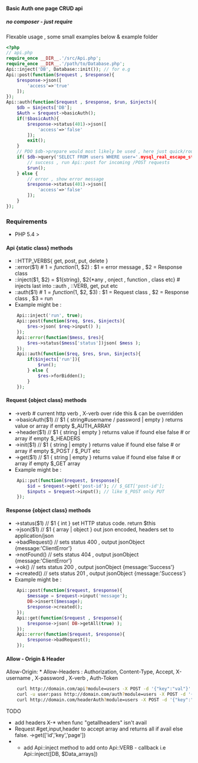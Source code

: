 #### Basic Auth one page CRUD api
##### no composer - just require
Flexable usage , some small examples below & example folder
```php
<?php
// api.php
require_once __DIR__.'/src/Api.php';
require_once __DIR__.'/path/to/Database.php';
Api::inject('DB', Database::init()); // for e.g
Api::post(function($request , $response){
	$response->json([
		'access'=>'true'
	]);
});
Api::auth(function($request , $response, $run, $injects){
	$db = $injects['DB'];
	$Auth = $request->basicAuth();
	if(!$basicAuth){
		$response->status(401)->json([
			'access'=>'false'
		]);
		exit();
	}
	// PDO $db->prepare would most likely be used , here just quick/rough example
	if( $db->query('SELECT FROM users WHERE user='.mysql_real_escape_string($Auth["username"]).' AND pass='.mysql_real_escape_string($Auth["password"])) ){
		// success , run Api::post for incoming /POST requests
		$run();
	} else {
		// error , show error message
		$response->status(401)->json([
			'access'=>'false'
		]);
	}
});
```

### Requirements

* PHP 5.4 >

#### Api {static class} methods
* ::HTTP_VERBS{ get, post, put, delete }
* ::error($1) # $1 = function($1, $2) : $1 = error message , $2 = Response class
* ::inject($1, $2) = $1{string}, $2{*any , onject , function , class etc} # injects last into ::auth , ::VERB, get, put etc
* ::auth($1) # $1 = function($1, $2, $3) : $1 = Request class , $2 = Response class , $3 = run
* Example might be :
```php
	Api::inject('run', true);
	Api::post(function($req, $res, $injects){
		$res->json( $req->input() );
	});
	Api::error(function($mess, $res){
		$res->status($mess['status'])json( $mess );
	});
	Api::auth(function($req, $res, $run, $injects){
		if($injects['run']){
			$run();
		} else {
			$res->forBidden();
		}
	});
```
#### Request {object class} methods
* ->verb	# current http verb , X-verb over ride this & can be overridden
* ->basicAuth($1) // $1 { string#username / password | empty } returns value or array if empty $_AUTH_ARRAY
* ->header($1) // $1 { string | empty } returns value if found else false # or array if empty $_HEADERS
* ->init($1) // $1 { string | empty } returns value if found else false # or array if empty $_POST / $_PUT etc
* ->get($1) // $1 { string | empty } returns value if found else false # or array if empty $_GET array
* Example might be :
```php
	Api::put(function($request, $response){
		$id = $request->get('post-id'); // $_GET['post-id'];
		$inputs = $request->input(); // like $_POST only PUT
	});
```
#### Response {object class} methods
* ->status($1)  // $1 { int } set HTTP status code. return $this
* ->json($1)  // $1 { array | object } out json encoded, headers set to application/json
* ->badRequest() // sets status 400 , output jsonObject {message:'ClientError'}
* ->notFound() // sets status 404 , output jsonObject {message:'ClientError'}
* ->ok() // sets status 200 , output jsonObject {message:'Success'}
* ->created() // sets status 201 , output jsonObject {message:'Success'}
* Example might be :
```php
	Api::post(function($request, $response){
		$message = $request->input('message');
		DB->insert($message);
		$response->created();
	});
	Api::get(function($request , $response){
		$response->json( DB->getAll(true) );
	});
	Api::error(function($request, $response){
		$response->badRequest();
	});
```
#### Allow - Origin & Header
Allow-Origin: *
Allow-Headers : Authorization, Content-Type, Accept, X-username , X-password , X-verb , Auth-Token

```bash
	curl http://domain.com/api?module=users -X POST -d '{"key":"val"}' -H 'accept:application/json' # open api
	curl -u user:pass http://domain.com/auth?module=users -X POST -d '{"key":"val"}' -H 'accept:application/json' # basicAuth api
	curl http://domain.com/headerAuth?module=users -X POST -d '{"key":"val"}' -H 'X-username:user' -H 'X-password:pass' -H 'accept:application/json' # header auth
```


TODO
* add headers X-* when func "getallheaders" isn't avail
* Request #get,input,header to accept array and returns all if avail else false. ->get(['id','key','page'])
* - add Api::inject method to add onto Api::VERB - callback i.e Api::inject([DB, $Data_arrays])
